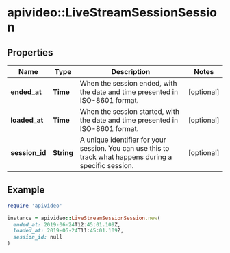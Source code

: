 # apivideo::LiveStreamSessionSession

## Properties

| Name | Type | Description | Notes |
| ---- | ---- | ----------- | ----- |
| **ended_at** | **Time** | When the session ended, with the date and time presented in ISO-8601 format. | [optional] |
| **loaded_at** | **Time** | When the session started, with the date and time presented in ISO-8601 format. | [optional] |
| **session_id** | **String** | A unique identifier for your session. You can use this to track what happens during a specific session. | [optional] |

## Example

```ruby
require 'apivideo'

instance = apivideo::LiveStreamSessionSession.new(
  ended_at: 2019-06-24T12:45:01.109Z,
  loaded_at: 2019-06-24T11:45:01.109Z,
  session_id: null
)
```


